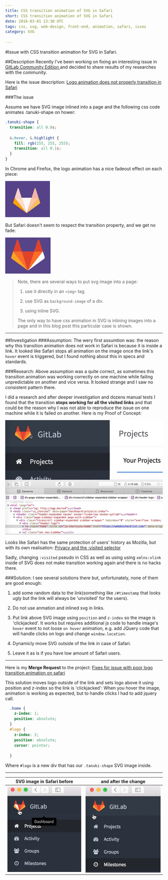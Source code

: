 ```yaml
---
title: CSS transition animation of SVG in Safari
short: CSS transition animation of SVG in Safari
date: 2016-03-01 13:30 UTC
tags: css, svg, web-design, front-end, animation, safari, isses
category: SVG

---
```

#Issue with CSS transition animation for SVG in Safari.

##Description
Recently I've been working on fixing an interesting issue in [GitLab Community Edition
](https://gitlab.com/gitlab-org/gitlab-ce/issues/11867) and decided to share results of my researches with the community.

Here is the issue description: [Logo animation does not properly transition in Safari](https://gitlab.com/gitlab-org/gitlab-ce/issues/11867)

###The issue


Assume we have SVG image inlined into a page and the following css code animates .tanuki-shape on hower:

```css
.tanuki-shape {
  transition: all 0.8s;

  &:hover, &.highlight {
    fill: rgb(255, 255, 255);
    transition: all 0.1s;
  }
}
```

In Chrome and Firefox, the logo animation has a nice fadeout effect on each piece:

![GitHub Logo in FireFox and Chrome](/images/blog/safari-svg-animation/good-logo-chrome.gif) 

But Safari doesn't seem to respect the transition property, and we get no fade:

![GitHub Logo in Safari](/images/blog/safari-svg-animation/bad-logo-safari.gif)

> Note, there are several ways to put svg image into a page: 
> 
> 1. use it directly in an `<img>` tag.
> 
> 2. use SVG as `background-image` of a div.
> 
> 3. using inline SVG.
> 
> The only way to have css animation in SVG is inlining images into a page and in this blog post this particular case is shown.


---
##Investigation
###Assumption:
The wery first assumtion was: the reason why this transition animation does not work in Safari is because it is inside a link. It looked like Safari stops all animation on the image once the link's `hover` event is triggered, but I found nothing about this in specs and standards.

###Research:
Above assumption was a quite correct, as sometimes this transition animation was working correctly on one machine while failing unpredictable on another and vice versa. It looked strange and I saw no consistent pattern there. 

I did a research and after deeper investigation and dozens manual tests I found that the transition **stops working for all the visited links** and that could be the reason why I was not able to reproduce the issue on one machine while it is failed on another. 
Here is my Proof of Concept: 

![Animation stops working for all the visited links in Safari](/images/blog/safari-svg-animation/safari-visited-links-bug.gif)

Looks like Safari has the same protection of users' history as Mozilla, but with its own realisation: [Privacy and the :visited selector](https://developer.mozilla.org/en-US/docs/Web/CSS/Privacy_and_the_:visited_selector)

Sadly, changing `:visited` pseudo in CSS as well as using using `xmlns:xlink` inside of SVG does not make transition working again and there is no hacks there.

###Solution:
I see several solutions there but, unfortunately, none of them are good enough:
  
  1. add some random data to the link(something like `/#timestamp` that looks ugly but the link will always be 'unvisited' for the users).
  
  2. Do not use anmation and inlined svg in links.
  
  3. Put link above SVG image using `position` and `z-index` so the image is 'clickjacked'. It works but requires additional js code to handle image's `hover` event to not loose `on hover` animation, e.g. add JQuery code that will handle clicks on logo and change `window.location`.
  
  4. Dynamicly move SVG outside of the link in case of Safari.
  
  3. Leave it as is if you have low amount of Safari users.

---
Here is my **Merge Request** to the project: [Fixes for issue with poor logo transition animation on safari](https://gitlab.com/gitlab-org/gitlab-ce/merge_requests/2690#note_3543658) 

This solution moves logo outside of the link and sets logo above it using position and z-index so the link is 'clickjacked': When you hover the image, animation is working as expected, but to handle clicks I had to add jquery call.

```css
  .home {
    z-index: 1;
    position: absolute;
  }
  #logo {
    z-index: 2;
    position: absolute;
    cursor: pointer;

  }
```

Where `#logo` is a new div that has our `.tanuki-shape` SVG image inside.

---
SVG image in Safari before | and after the change
-------------------------- | --------------------
  ![SVG animation in Safari before chages](/images/blog/safari-svg-animation/logo_before_change.gif) | ![SVG animation in Safari before chages](/images/blog/safari-svg-animation/logo_after_change.gif)

